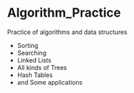 # Algorithm_Practice
Practice of algorithms and data structures
* Sorting
* Searching
* Linked Lists
* All kinds of Trees
* Hash Tables
* and Some applications


